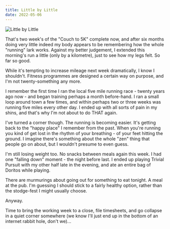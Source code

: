 ```yaml
---
title: Little by Little
date: 2022-05-06
---
```


![Little by Little](https://source.unsplash.com/WodC5zEcSLQ/1600x900)

That's two week's of the "Couch to 5K" complete now, and after six months doing very little indeed my body appears to be remembering how the whole "running" lark works. Against my better judgement, I extended this morning's run a little (only by a kilometre), just to see how my legs felt. So far so good.

While it's tempting to increase mileage next week dramatically, I know I shouldn't. Fitness programmes are designed a certain way on purpose, and I'm not twenty-something any more.

I remember the first time I ran the local five mile running race - twenty years ago now - and began training perhaps a month before-hand. I ran a small loop around town a few times, and within perhaps two or three weeks was running five miles every other day. I ended up with all sorts of pain in my shins, and that's why I'm not about to do THAT again.

I've turned a corner though. The running is becoming easier. It's getting back to the "happy place" I remember from the past. When you're running you kind of get lost in the rhythm of your breathing - of your feet hitting the ground. I imagine there's something about the whole "zen" thing that people go on about, but I wouldn't presume to even guess.

I'm still losing weight too. No snacks between meals again this week. I had one "falling down" moment - the night before last. I ended up playing Trivial Pursuit with my other half late in the evening, and ate an entire bag of Doritos while playing.

There are murmurings about going out for something to eat tonight. A meal at the pub. I'm guessing I should stick to a fairly healthy option, rather than the stodge-fest I might usually choose.

Anyway.

Time to bring the working week to a close, file timesheets, and go collapse in a quiet corner somewhere (we know I'll just end up in the bottom of an internet rabbit hole, don't we)...
